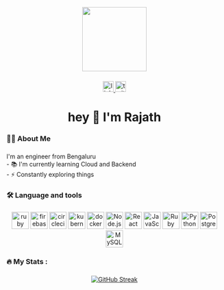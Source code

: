 <div align="center">
  <img height="150" src="https://camo.githubusercontent.com/62da68eb62b1e5f175f7d1f0191dd89a653d7908feb22d37d4a0ab07365d6791/68747470733a2f2f6d656469612e67697068792e636f6d2f6d656469612f4d3967624264396e6244724f5475314d71782f67697068792e676966"  />
</div>

###

<div align="center">
  <a href="https://www.linkedin.com/in/rajath-h-r-69b3a9135/" target="_blank" rel="noopener noreferrer">
    <img src="https://img.shields.io/static/v1?message=LinkedIn&logo=linkedin&label=&color=0077B5&logoColor=white&labelColor=&style=for-the-badge" height="25" alt="linkedin logo"  />
  </a>
  <a href="https://twitter.com/_rajathhr" target="_blank" rel="noopener noreferrer">
    <img src="https://img.shields.io/static/v1?message=Twitter&logo=twitter&label=&color=1DA1F2&logoColor=white&labelColor=&style=for-the-badge" height="25" alt="twitter logo"  />
  </a>
</div>

###


###

<h1 align="center">hey 👋 I'm Rajath</h1>

###

<h3 align="left">👩‍💻  About Me</h3>

###

<p align="left">I'm an engineer from Bengaluru<br>- 📚 I'm currently learning Cloud and Backend<br>- ⚡ Constantly exploring things </p>

###

<h3 align="left">🛠 Language and tools</h3>

###

<p align="center">
  <img src="https://cdn.jsdelivr.net/gh/devicons/devicon/icons/ruby/ruby-plain-wordmark.svg" height="40" alt="ruby logo" />
  <img src="https://cdn.jsdelivr.net/gh/devicons/devicon/icons/firebase/firebase-plain-wordmark.svg" height="40" alt="firebase logo" />
  <img src="https://cdn.jsdelivr.net/gh/devicons/devicon/icons/circleci/circleci-plain.svg" height="40" alt="circleci logo" />
  <img src="https://cdn.jsdelivr.net/gh/devicons/devicon/icons/kubernetes/kubernetes-plain.svg" height="40" alt="kubernetes logo" />
  <img src="https://cdn.jsdelivr.net/gh/devicons/devicon/icons/docker/docker-plain-wordmark.svg" height="40" alt="docker logo" />
  <img src="https://cdn.jsdelivr.net/gh/devicons/devicon/icons/nodejs/nodejs-plain-wordmark.svg" height="40" alt="Node.js logo" />
  <img src="https://cdn.jsdelivr.net/gh/devicons/devicon/icons/react/react-original-wordmark.svg" height="40" alt="React logo" />
  <img src="https://cdn.jsdelivr.net/gh/devicons/devicon/icons/javascript/javascript-plain.svg" height="40" alt="JavaScript logo" />
  <img src="https://cdn.jsdelivr.net/gh/devicons/devicon/icons/rails/rails-plain-wordmark.svg" height="40" alt="Ruby on Rails logo" />
  <img src="https://cdn.jsdelivr.net/gh/devicons/devicon/icons/python/python-plain-wordmark.svg" height="40" alt="Python logo" />
  <img src="https://cdn.jsdelivr.net/gh/devicons/devicon/icons/postgresql/postgresql-plain-wordmark.svg" height="40" alt="PostgreSQL logo" />
  <img src="https://cdn.jsdelivr.net/gh/devicons/devicon/icons/mysql/mysql-plain-wordmark.svg" height="40" alt="MySQL logo" />
</p>

###

<h3 align="left">🔥   My Stats :</h3>

###

<div align="center">
  <a href="https://git.io/streak-stats"><img src="https://github-readme-streak-stats.herokuapp.com?user=Rajath3" alt="GitHub Streak" /></a>
</div>

###
